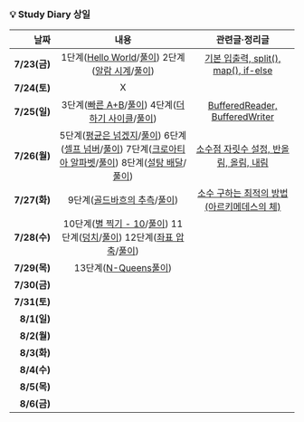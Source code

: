 ### 💡 Study Diary 상일  

|날짜|내용|관련글·정리글|
|------:|:---:|:---:|
|**7/23(금)**|1단계([Hello World](https://www.acmicpc.net/problem/2557)/[풀이](https://github.com/sangilyoon-dev/SSAFY_6th_KotlinStudy/blob/main/%EC%9C%A4%EC%83%81%EC%9D%BC/BOJ/2557_Hello%20World.kt)) 2단계([알람 시계](https://www.acmicpc.net/problem/2884)/[풀이](https://github.com/sangilyoon-dev/SSAFY_6th_KotlinStudy/blob/main/%EC%9C%A4%EC%83%81%EC%9D%BC/BOJ/2884_%EC%95%8C%EB%9E%8C%20%EC%8B%9C%EA%B3%84.kt))|[기본 입출력, split(), map(), if-else](https://meoru-tech.tistory.com/56)|
|**7/24(토)**|X||
|**7/25(일)**|3단계([빠른 A+B](https://www.acmicpc.net/problem/15552)/[풀이](https://github.com/sangilyoon-dev/SSAFY_6th_KotlinStudy/blob/main/%EC%9C%A4%EC%83%81%EC%9D%BC/BOJ/15552_%EB%B9%A0%EB%A5%B8%20A%2BB.kt)) 4단계([더하기 사이클](https://www.acmicpc.net/problem/1110)/[풀이](https://github.com/sangilyoon-dev/SSAFY_6th_KotlinStudy/blob/main/%EC%9C%A4%EC%83%81%EC%9D%BC/BOJ/1110_%EB%8D%94%ED%95%98%EA%B8%B0%20%EC%82%AC%EC%9D%B4%ED%81%B4.kt))|[BufferedReader, BufferedWriter](https://meoru-tech.tistory.com/57)|
|**7/26(월)**|5단계([평균은 넘겠지](https://www.acmicpc.net/problem/4344)/[풀이](https://github.com/sangilyoon-dev/SSAFY_6th_KotlinStudy/blob/main/%EC%9C%A4%EC%83%81%EC%9D%BC/BOJ/4344_%ED%8F%89%EA%B7%A0%EC%9D%80%20%EB%84%98%EA%B2%A0%EC%A7%80.kt)) 6단계([셀프 넘버](https://www.acmicpc.net/problem/4673)/[풀이](https://github.com/sangilyoon-dev/SSAFY_6th_KotlinStudy/blob/main/%EC%9C%A4%EC%83%81%EC%9D%BC/BOJ/4673_%EC%85%80%ED%94%84%20%EB%84%98%EB%B2%84.kt)) 7단계([크로아티아 알파벳](https://www.acmicpc.net/problem/2941)/[풀이](https://github.com/sangilyoon-dev/SSAFY_6th_KotlinStudy/blob/main/%EC%9C%A4%EC%83%81%EC%9D%BC/BOJ/2941_%ED%81%AC%EB%A1%9C%EC%95%84%ED%8B%B0%EC%95%84%20%EC%95%8C%ED%8C%8C%EB%B2%B3.kt)) 8단계([설탕 배달](https://www.acmicpc.net/problem/2839)/[풀이](https://github.com/sangilyoon-dev/SSAFY_6th_KotlinStudy/blob/main/%EC%9C%A4%EC%83%81%EC%9D%BC/BOJ/2839_%EC%84%A4%ED%83%95%20%EB%B0%B0%EB%8B%AC.kt))|[소수점 자릿수 설정, 반올림, 올림, 내림](https://meoru-tech.tistory.com/58)|
|**7/27(화)**|9단계([골드바흐의 추측](https://www.acmicpc.net/problem/9020)/[풀이](https://github.com/sangilyoon-dev/SSAFY_6th_KotlinStudy/blob/main/%EC%9C%A4%EC%83%81%EC%9D%BC/BOJ/9020_%EA%B3%A8%EB%93%9C%EB%B0%94%ED%9D%90%EC%9D%98%20%EC%B6%94%EC%B8%A1.kt))|[소수 구하는 최적의 방법(아르키메데스의 체)](https://marobiana.tistory.com/91)|
|**7/28(수)**|10단계([별 찍기 - 10](https://www.acmicpc.net/problem/2447)/[풀이](https://github.com/sangilyoon-dev/SSAFY_6th_KotlinStudy/blob/main/%EC%9C%A4%EC%83%81%EC%9D%BC/BOJ/2447_%EB%B3%84%20%EC%B0%8D%EA%B8%B0%20-%2010.kt)) 11단계([덩치](https://www.acmicpc.net/problem/7568)/[풀이](https://github.com/sangilyoon-dev/SSAFY_6th_KotlinStudy/blob/main/%EC%9C%A4%EC%83%81%EC%9D%BC/BOJ/7568_%EB%8D%A9%EC%B9%98.kr)) 12단계([좌표 압축](https://www.acmicpc.net/problem/18870)/[풀이](https://github.com/sangilyoon-dev/SSAFY_6th_KotlinStudy/blob/main/%EC%9C%A4%EC%83%81%EC%9D%BC/BOJ/18870_%EC%A2%8C%ED%91%9C%20%EC%95%95%EC%B6%95.kt))||
|**7/29(목)**|13단계([N-Queens](https://www.acmicpc.net/problem/9663)[풀이](https://github.com/sangilyoon-dev/SSAFY_6th_KotlinStudy/blob/main/%EC%9C%A4%EC%83%81%EC%9D%BC/BOJ/9663_N-Queen.kt))||
|**7/30(금)**|||
|**7/31(토)**|||
|**8/1(일)**|||
|**8/2(월)**|||
|**8/3(화)**|||
|**8/4(수)**|||
|**8/5(목)**|||
|**8/6(금)**|||
